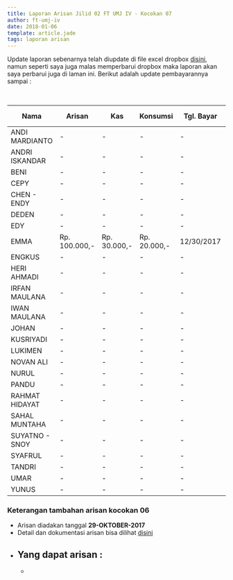 ```yaml
---
title: Laporan Arisan Jilid 02 FT UMJ IV - Kocokan 07
author: ft-umj-iv
date: 2018-01-06
template: article.jade
tags: laporan arisan
---
```


Update laporan sebenarnya telah diupdate di file excel dropbox [disini](https://www.dropbox.com/s/lqrvit24hfh3fot/Arisan%20UMJ%20TechInfo4%20Jilid%2002.xlsx?dl=0), namun seperti saya juga malas memperbarui dropbox maka laporan akan saya perbarui juga di laman ini. Berikut adalah update pembayarannya sampai :

<br/>
<span class="more"></span>


|Nama						| Arisan 		  	| Kas 			| Konsumsi 		| Tgl. Bayar	| Transfered To |
|-------------	|---------------|-----------|-------------|-------------|---------------|
| ANDI MARDIANTO 			|- 			  		| -				| -				|-				|-				| IRFAN			|
| ANDRI ISKANDAR 			|- 			  		| -				| -				|-				|-				| IRFAN			|
| BENI 						    |- 			  		| -				| -				|-				|-				| IRFAN			|
| CEPY 						    |- 			  		| -				| -				|-				|-				| IRFAN			|
| CHEN - ENDY 				|- 			  		| -				| -				|-				|-				| IRFAN			|
| DEDEN 					    |- 			  		| -				| -				|-				|-				| IRFAN			|
| EDY 						    |- 			  		| -				| -				|-				|-				| IRFAN			|
| EMMA 						    |Rp. 100.000,- 		|Rp. 30.000,-	| Rp. 20.000,-	|12/30/2017		| IRFAN			|
| ENGKUS 					    |- 			  		| -				| -				|-				|-				| IRFAN			|
| HERI AHMADI 				|- 			  		| -				| -				|-				|-				| IRFAN			|
| IRFAN MAULANA 			|- 			  		| -				| -				|-				|-				| IRFAN			|
| IWAN MAULANA 				|- 			  		| -				| -				|-				|-				| IRFAN			|
| JOHAN 					    |- 			  		| -				| -				|-				|-				| IRFAN			|
| KUSRIYADI 				  |- 			  		| -				| -				|-				|-				| IRFAN			|
| LUKIMEN 					  |- 			  		| -				| -				|-				|-				| IRFAN			|
| NOVAN ALI 				  |- 			  		| -				| -				|-				|-				| IRFAN			|
| NURUL				 		    |- 			  		| -				| -				|-				|-				| IRFAN			|
| PANDU 					    |- 			  		| -				| -				|-				|-				| IRFAN			|
| RAHMAT HIDAYAT 			|- 			  		| -				| -				|-				|-				| IRFAN			|
| SAHAL MUNTAHA 			|- 			  		| -				| -				|-				|-				| IRFAN			|
| SUYATNO - SNOY 			|- 			  		| -				| -				|-				|-				| IRFAN			|
| SYAFRUL 					  |- 			  		| -				| -				|-				|-				| IRFAN			|
| TANDRI 					    |- 			  		| -				| -				|-				|-				| IRFAN			|
| UMAR 						    |- 			  		| -				| -				|-				|-				| IRFAN			|
| YUNUS 					    |- 			  		| -				| -				|-				|-				| IRFAN			|



### Keterangan tambahan arisan kocokan 06
+ Arisan diadakan tanggal **29-OKTOBER-2017**
+ Detail dan dokumentasi arisan bisa dilihat [disini](https://ft-umj-4.github.io/story/articles/arisan-jilid-2-05-Rumah-Heri/)
+ Yang dapat arisan :
  -
  -
